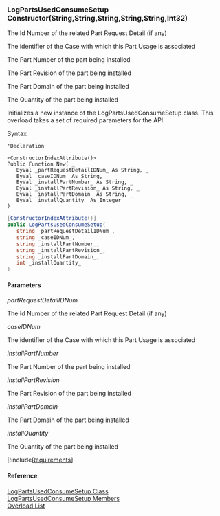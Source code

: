 ﻿### LogPartsUsedConsumeSetup Constructor(String,String,String,String,String,Int32)

The Id Number of the related Part Request Detail (if any)

The identifier of the Case with which this Part Usage is associated

The Part Number of the part being installed

The Part Revision of the part being installed

The Part Domain of the part being installed

The Quantity of the part being installed

Initializes a new instance of the LogPartsUsedConsumeSetup class. This overload takes a set of required parameters for the API.

Syntax

```vbnet
'Declaration
 
<ConstructorIndexAttribute()>
Public Function New( _
   ByVal _partRequestDetailIDNum_ As String, _
   ByVal _caseIDNum_ As String, _
   ByVal _installPartNumber_ As String, _
   ByVal _installPartRevision_ As String, _
   ByVal _installPartDomain_ As String, _
   ByVal _installQuantity_ As Integer _
)
```

```csharp
[ConstructorIndexAttribute()]
public LogPartsUsedConsumeSetup( 
   string _partRequestDetailIDNum_,
   string _caseIDNum_,
   string _installPartNumber_,
   string _installPartRevision_,
   string _installPartDomain_,
   int _installQuantity_
)
```

#### Parameters

_partRequestDetailIDNum_

The Id Number of the related Part Request Detail (if any)

_caseIDNum_

The identifier of the Case with which this Part Usage is associated

_installPartNumber_

The Part Number of the part being installed

_installPartRevision_

The Part Revision of the part being installed

_installPartDomain_

The Part Domain of the part being installed

_installQuantity_

The Quantity of the part being installed

[!include[Requirements](../partials/requirements.md)]

#### Reference

[LogPartsUsedConsumeSetup Class](FChoice.Toolkits.Clarify~FChoice.Toolkits.Clarify.FieldOps.LogPartsUsedConsumeSetup.md)  
[LogPartsUsedConsumeSetup Members](FChoice.Toolkits.Clarify~FChoice.Toolkits.Clarify.FieldOps.LogPartsUsedConsumeSetup_members.md)  
[Overload List](FChoice.Toolkits.Clarify~FChoice.Toolkits.Clarify.FieldOps.LogPartsUsedConsumeSetup~_ctor.md)